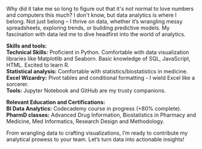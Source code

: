 Why did it take me so long to figure out that it's not normal to love numbers and computers this much? I don't know, but data analytics is where I belong. Not just belong – I thrive on data, whether it’s wrangling messy spreadsheets, exploring trends, or building predictive models. My fascination with data led me to dive headfirst into the world of analytics.

**Skills and tools:**\
**Technical Skills:** Proficient in Python. Comfortable with data visualization libraries like Matplotlib and Seaborn. Basic knowledge of SQL, JavaScript, HTML. Excited to learn R.\
**Statistical analysis:** Comfortable with statistics/biostatistics in medicine.\
**Excel Wizardry:** Pivot tables and conditional formatting - I wield Excel like a sorcerer.\
**Tools:** Jupyter Notebook and GitHub are my trusty companions.

**Relevant Education and Certifications:**\
**BI Data Analytics:** Codecademy course in progress (+80% complete).\
**PharmD classes:** Advanced Drug Information, Biostatistics in Pharmacy and Medicine, Med Informatics, Research Design and Methodology.

From wrangling data to crafting visualizations, I’m ready to contribute my analytical prowess to your team. Let’s turn data into actionable insights!

<!---
BitsAndGravy/BitsAndGravy is a ✨ special ✨ repository because its `README.md` (this file) appears on your GitHub profile.
You can click the Preview link to take a look at your changes.
--->
